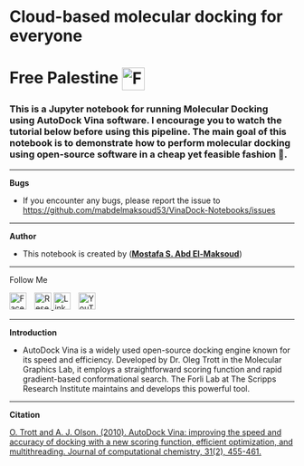 # **Cloud-based molecular docking for everyone** 
# **Free Palestine** <a> <img src="https://img.icons8.com/?size=100&id=56525&format=png&color=000000" align = center width="40" alt="Free Palestine">
</a> 

### This is a Jupyter notebook for running Molecular Docking using AutoDock Vina software. I encourage you to watch the tutorial below before using this pipeline. The main goal of this notebook is to demonstrate how to perform molecular docking using open-source software in a cheap yet feasible fashion 🚀.

---
**Bugs**
- If you encounter any bugs, please report the issue to https://github.com/mabdelmaksoud53/VinaDock-Notebooks/issues

---
**Author**
- This notebook is created by ([**Mostafa S. Abd El-Maksoud**](https://github.com/mabdelmaksoud53))
---


<p>Follow Me</p> 
<a href="https://www.facebook.com/ph.mostsfa" style=" border: none; margin-right: 10px; display: inline-block;">
    <img src="https://upload.wikimedia.org/wikipedia/commons/5/51/Facebook_f_logo_%282019%29.svg" alt="Facebook" width="30" height="30" style="border: none;">
</a> <a href="https://www.researchgate.net/profile/Mostafa-Abd-El-Maksoud" style=" border: none;">
    <img src="https://upload.wikimedia.org/wikipedia/commons/5/5e/ResearchGate_icon_SVG.svg" alt="ResearchGate" width="30" height="30" style="border: none;"> </a> <a href="https://www.linkedin.com/in/mostafa-sayed-abd-elmaksoud/" style="text-decoration: none; border: none; margin-right: 10px; display: inline-block;">
    <img src="https://upload.wikimedia.org/wikipedia/commons/c/ca/LinkedIn_logo_initials.png" alt="LinkedIn" width="30" height="30" style="border: none;">
</a> <a href="https://www.youtube.com/channel/your-youtube-channel" style="text-decoration: none; border: none; display: inline-block;">
    <img src="https://upload.wikimedia.org/wikipedia/commons/4/42/YouTube_icon_%282013-2017%29.png" alt="YouTube" width="30" height="30" style="border: none;">
</a>


---
**Introduction**
- AutoDock Vina is a widely used open-source docking engine known for its speed and efficiency. Developed by Dr. Oleg Trott in the Molecular Graphics Lab, it employs a straightforward scoring function and rapid gradient-based conformational search. The Forli Lab at The Scripps Research Institute maintains and develops this powerful tool.

---
**Citation**

[O. Trott and A. J. Olson. (2010). AutoDock Vina: improving the speed and accuracy of docking with a new scoring function, efficient optimization, and multithreading. Journal of computational chemistry, 31(2), 455-461.](https://onlinelibrary.wiley.com/doi/10.1002/jcc.21334)

